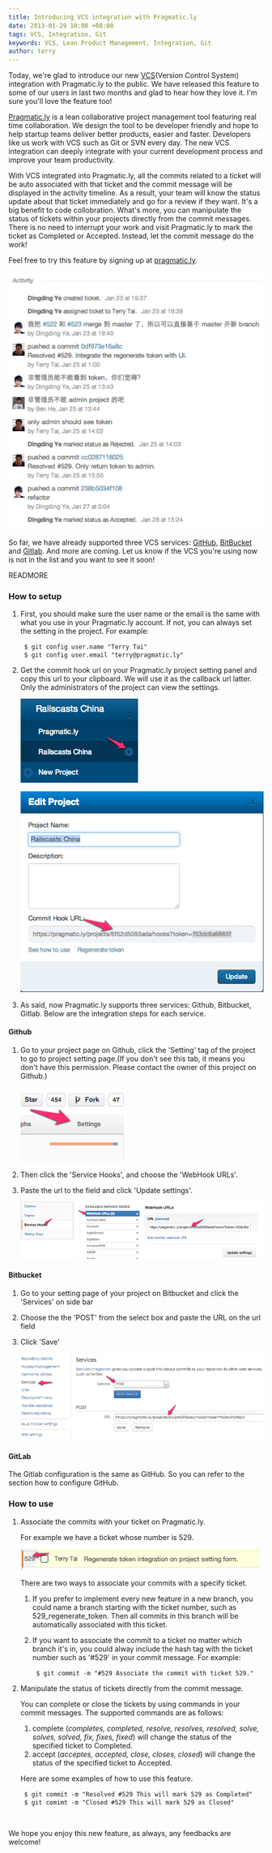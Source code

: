 ```yaml
---
title: Introducing VCS integration with Pragmatic.ly
date: 2013-01-29 10:00 +08:00
tags: VCS, Integration, Git
keywords: VCS, Lean Product Management, Integration, Git
author: terry
---
```


Today, we're glad to introduce our new [VCS](http://en.wikipedia.org/wiki/Revision_control)(Version Control System) integration with Pragmatic.ly to the public. We have released this feature to some of our users in last two months and glad to hear how they love it. I'm sure you'll love the feature too!

[Pragmatic.ly](https://pragmatic.ly) is a lean collaborative project management tool featuring real time collaboration. We design the tool to be developer friendly and hope to help startup teams deliver better products, easier and faster. Developers like us work with VCS such as Git or SVN every day. The new VCS integration can deeply integrate with your current development process and improve your team productivity.

With VCS integrated into Pragmatic.ly, all the commits related to a ticket will be auto associated with that ticket and the commit message will be displayed in the activity timeline. As a result, your team will know the status update about that ticket immediately and go for a review if they want. It's a big benefit to code collobration. What's more, you can manipulate the status of tickets within your projects directly from the commit messages. There is no need to interrupt your work and visit Pragmatic.ly to mark the ticket as Completed or Accepted. Instead, let the commit message do the work!

Feel free to try this feature by signing up at [pragmatic.ly](https://pragmatic.ly).

![VCS Integration](/images/integrate-version-control-system-with-pragmat/vcs-integration.png)

So far, we have already supported three VCS services: [GitHub](https://github.com), [BitBucket](https://bitbucket.org) and [Gitlab](http://gitlab.org). And more are coming. Let us know if the VCS you're using now is not in the list and you want to see it soon!

READMORE

### How to setup ###

1. First, you should make sure the user name or the email is the same with what you use in your Pragmatic.ly account. If not, you can always set the setting in the project. For example:

        $ git config user.name "Terry Tai"
        $ git config user.email "terry@pragmatic.ly"

2. Get the commit hook url on your Pragmatic.ly project setting panel and copy this url to your clipboard. We will use it as the callback url latter. Only the administrators of the project can view the settings.

    ![Project Setting](/images/integrate-version-control-system-with-pragmat/project-list.png)

    ![Edit Project](/images/integrate-version-control-system-with-pragmat/edit-project.png)

3. As said, now Pragmatic.ly supports three services: Github, Bitbucket, Gitlab. Below are the integration steps for each service.

#### **Github** ####

1. Go to your project page on Github, click the 'Setting' tag of the project to go to project setting page.(If you don't see this tab, it means you don't have this permission. Please contact the owner of this project on Github.)

    ![GitHub Project Setting](/images/integrate-version-control-system-with-pragmat/github-project-setting.png)

2. Then click the 'Service Hooks', and choose the 'WebHook URLs'.
3. Paste the url to the field and click 'Update settings'.

    ![Github WebHook](/images/integrate-version-control-system-with-pragmat/github-webhook.png)

#### Bitbucket ####

1. Go to your setting page of your project on Bitbucket and click the 'Services' on side bar
2. Choose the the 'POST' from the select box and paste the URL on the url field
3. Click 'Save'

    ![BitBucket WebHook](/images/integrate-version-control-system-with-pragmat/bitbucket-webhook.png)

#### GitLab ####

The Gitlab configuration is the same as GitHub. So you can refer to the section how to configure GitHub.

### How to use ###

1. Associate the commits with your ticket on Pragmatic.ly.

    For example we have a ticket whose number is 529.

    ![Ticket Example](/images/integrate-version-control-system-with-pragmat/ticket-example.png)

    There are two ways to associate your commits with a specify ticket.

    1. If you prefer to implement every new feature in a new branch, you could name a branch starting with the ticket number, such as 529_regenerate_token. Then all commits in this branch will be automatically associated with this ticket.
    2. If you want to associate the commit to a ticket no matter which branch it's in, you could alway include the hash tag with the ticket number such as '#529' in your commit message. For example:

            $ git commit -m "#529 Associate the commit with ticket 529."

2. Manipulate the status of tickets directly from the commit message.

    You can complete or close the tickets by using commands in your commit messages. The supported commands are as follows:

    1. complete (*completes, completed, resolve, resolves, resolved, solve, solves, solved, fix, fixes, fixed*) will change the status of the specified ticket to Completed.
    2. accept (*acceptes, accepted, close, closes, closed*) will change the status of the specified ticket to Accepted.

    Here are some examples of how to use this feature.

        $ git commit -m "Resolved #529 This will mark 529 as Completed"
        $ git comimt -m "Closed #529 This will mark 529 as Closed"

<br/>

We hope you enjoy this new feature, as always, any feedbacks are welcome!
